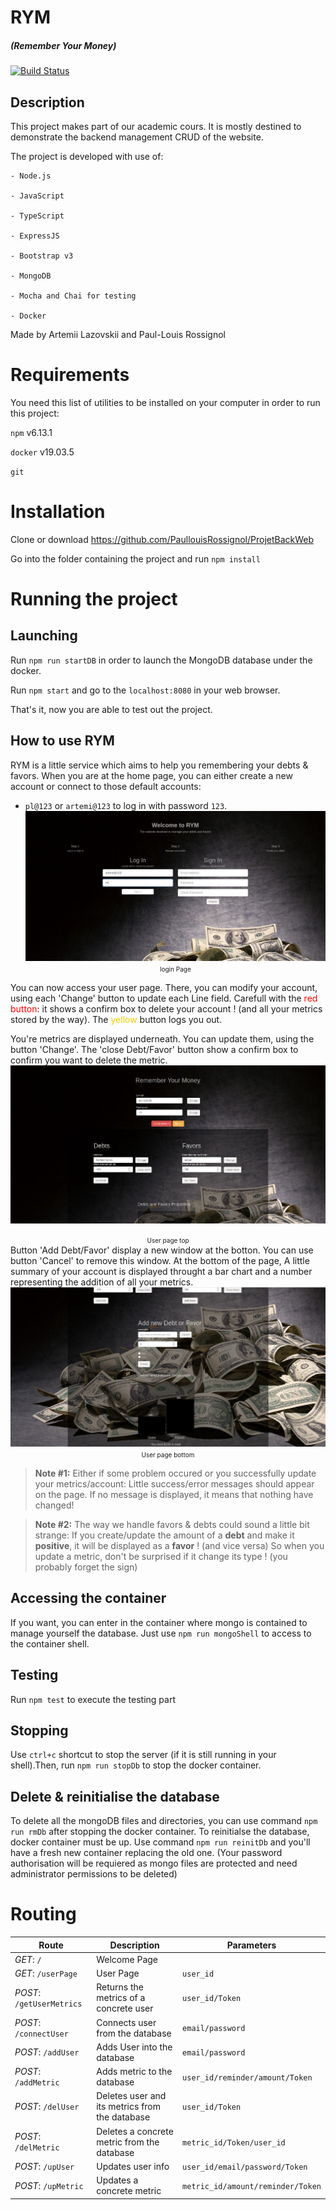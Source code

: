 # RYM 
##### (Remember Your Money)
[![Build Status](https://travis-ci.org/PaullouisRossignol/ProjetBackWeb.svg?branch=master)](https://travis-ci.org/PaullouisRossignol/ProjetBackWeb)

## Description
This project makes part of our academic cours. It is mostly destined to demonstrate the backend management CRUD of the website.

The project is developed with use of: 
	
	- Node.js
	
	- JavaScript
	
	- TypeScript
	
	- ExpressJS
	
	- Bootstrap v3

	- MongoDB

	- Mocha and Chai for testing 

	- Docker 

Made by Artemii Lazovskii and Paul-Louis Rossignol

# Requirements

You need this list of utilities to be installed on your computer in order to run this project:

`npm` v6.13.1

`docker` v19.03.5

`git`

# Installation 

Clone or download https://github.com/PaullouisRossignol/ProjetBackWeb

Go into the folder containing the project and run `npm install`

# Running the project

## Launching

Run `npm run startDB` in order to launch the MongoDB database under the docker.

Run `npm start` and go to the `localhost:8080` in your web browser.

That's it, now you are able to test out the project.

## How to use RYM
RYM is a little service which aims to help you remembering your debts & favors.
When you are at the home page, you can either create a new account or connect to those default accounts:
 - `pl@123` or `artemi@123` to log in with password `123`.
 ![image](public/images/welcomePageRym.png)<center><span style=" font-size:10px;"> login Page</span></center>  

You can now access your user page.
There, you can modify your account, using each 'Change' button to update each Line field.
Carefull with the <span style=" color:red">red button</span>: it shows a confirm box to delete your account ! (and all your metrics stored by the way).
The <span style=" color:rgb(241, 205, 0)">yellow </span>button logs you out.

You're metrics are displayed underneath. You can update them, using the button 'Change'.
The 'close Debt/Favor' button show a confirm box to confirm you want to delete the metric.
 ![image](public/images/userPageRym_1.png)<center><span style=" font-size:10px;"> User page top</span></center> 
Button 'Add Debt/Favor' display a new window at the botton. You can use button 'Cancel' to remove this window. 
At the bottom of the page, A little summary of your account is displayed throught a bar chart and a number representing the addition of all your metrics.
 ![image](public/images/userPageRym_2.png)<center><span style=" font-size:10px;"> User page bottom</span></center>
>**Note #1:** Either if some problem occured or you successfully update your metrics/account: Little success/error messages should appear on the page. If no message is displayed, it means that nothing have changed!

>**Note #2:** The way we handle favors & debts could sound a little bit strange: If you create/update the amount of a **debt** and make it **positive**, it will be displayed as a **favor** ! (and vice versa) 
So when you update a metric, don't be surprised if it change its type ! (you probably forget the sign)

## Accessing the container

If you want, you can enter in the container where mongo is contained to manage yourself the database. Just use `npm run mongoShell` to access to the container shell.

## Testing

Run `npm test` to execute the testing part

## Stopping 
Use `ctrl+c` shortcut to stop the server (if it is still running in your shell).Then, run `npm run stopDb` to stop the docker container.

## Delete & reinitialise the database
To delete all the mongoDB files and directories, you can use command `npm run rmDb` after stopping the docker container.
To reinitialse the database, docker container must be up. Use command `npm run reinitDb` and you'll have a fresh new container replacing the old one. 
(Your password authorisation will be requiered as mongo files are protected and need administrator permissions to be deleted)

# Routing
|Route|Description|Parameters|
|-----|-----------|----------|
|*GET*: `/`|Welcome Page||
|*GET*: `/userPage`|User Page|`user_id`|
|*POST*: `/getUserMetrics`|Returns the metrics of a concrete user|`user_id/Token`|
|*POST*: `/connectUser`|Connects user from the database|`email/password`|
|*POST*: `/addUser`|Adds User into the database|`email/password`|
|*POST*: `/addMetric`|Adds metric to the database|`user_id/reminder/amount/Token`|
|*POST*: `/delUser`|Deletes user and its metrics from the database|`user_id/Token`|
|*POST*: `/delMetric`|Deletes a concrete metric from the database|`metric_id/Token/user_id`|
|*POST*: `/upUser`|Updates user info|`user_id/email/password/Token`|
|*POST*: `/upMetric`|Updates a concrete metric|`metric_id/amount/reminder/Token`|

